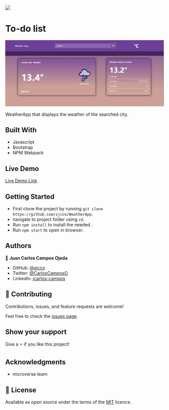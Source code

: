![](https://img.shields.io/badge/Microverse-blueviolet)

# To-do list

![screenshot](./screenshot.png)

WeatherApp that displays the weather of the searched city.

## Built With

- Javascript
- Bootstrap
- NPM Webpack

## Live Demo

[Live Demo Link](https://sjcco.github.io/WeatherApp/)


## Getting Started

- First clone the project by running `git clone https://github.com/sjcco/WeatherApp`.
- navigate to project folder using `cd`.
- Run `npm install` to install the needed .
- Run `npm start` to open in browser.

## Authors

👤 **Juan Carlos Campos Ojeda**

- GitHub: [@sjcco](https://github.com/githubhandle)
- Twitter: [@CarlosCamposO](https://twitter.com/twitterhandle)
- LinkedIn: [jcarlos-campos](https://linkedin.com/jcarlos-campos)


## 🤝 Contributing

Contributions, issues, and feature requests are welcome!

Feel free to check the [issues page](http://github.com/sjcco/WeatherApp/issues/).

## Show your support

Give a ⭐️ if you like this project!

## Acknowledgments

- microverse team

## 📝 License

Available as open source under the terms of the [MIT](https://opensource.org/licenses/MIT) licence.